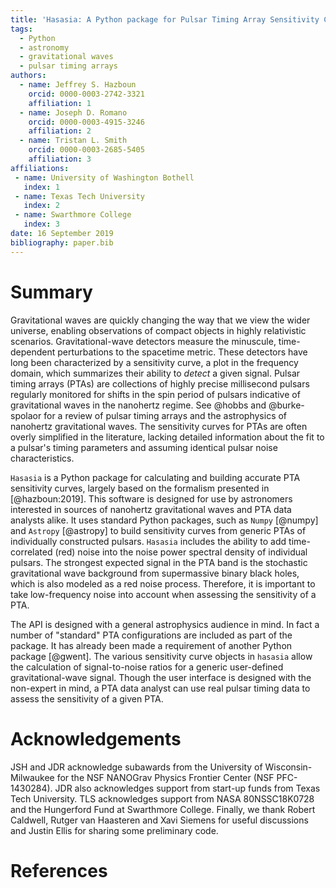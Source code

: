 ```yaml
---
title: 'Hasasia: A Python package for Pulsar Timing Array Sensitivity Curves'
tags:
  - Python
  - astronomy
  - gravitational waves
  - pulsar timing arrays
authors:
  - name: Jeffrey S. Hazboun
    orcid: 0000-0003-2742-3321
    affiliation: 1
  - name: Joseph D. Romano
    orcid: 0000-0003-4915-3246
    affiliation: 2
  - name: Tristan L. Smith
    orcid: 0000-0003-2685-5405
    affiliation: 3
affiliations:
 - name: University of Washington Bothell
   index: 1
 - name: Texas Tech University
   index: 2
 - name: Swarthmore College
   index: 3
date: 16 September 2019
bibliography: paper.bib
---
```


# Summary

Gravitational waves are quickly changing the way that we view the wider
universe, enabling observations of compact objects in highly relativistic
scenarios. Gravitational-wave detectors measure the minuscule, time-dependent
perturbations to the spacetime metric. These detectors have long been
characterized by a sensitivity curve, a plot in the frequency domain, which
summarizes their ability to *detect* a given signal. Pulsar timing arrays
(PTAs) are collections of highly precise millisecond pulsars regularly
monitored for shifts in the spin period of pulsars indicative of gravitational
waves in the nanohertz regime. See @hobbs and @burke-spolaor for a review of
pulsar timing arrays and the astrophysics of nanohertz gravitational waves. The
sensitivity curves for PTAs are often overly simplified in the literature,
lacking detailed information about the fit to a pulsar's timing parameters and
assuming identical pulsar noise characteristics.

``Hasasia`` is a Python package for calculating and building accurate PTA
sensitivity curves, largely based on the formalism presented in [@hazboun:2019].
This software is designed for use by astronomers interested in sources of
nanohertz gravitational waves and PTA data analysts alike.
It uses standard Python packages, such as ``Numpy`` [@numpy] and ``Astropy``
[@astropy] to build sensitivity curves from generic PTAs of individually
constructed pulsars. ``Hasasia`` includes the ability to add time-correlated
(red) noise into the noise power spectral density of individual pulsars. The
strongest expected signal in the PTA band is the stochastic gravitational
wave background from supermassive binary black holes, which is also modeled as a red noise process. Therefore, it is important to take low-frequency noise into account when assessing the sensitivity of a PTA.

The API is designed with a general astrophysics audience in mind. In fact a number of "standard" PTA configurations are included as part of the package. It has already been made a requirement of another Python package [@gwent]. The various sensitivity curve objects in ``hasasia`` allow the
calculation of signal-to-noise ratios for a generic user-defined
gravitational-wave signal. Though the user interface is designed with the
non-expert in mind, a PTA data analyst can use real pulsar timing data to assess
the sensitivity of a given PTA.
<!--- The source code for ``Hasasia`` has been archived to Zenodo with the linked DOI: [@zenodo] --->

# Acknowledgements

JSH and JDR acknowledge subawards from the University of Wisconsin-Milwaukee for the NSF NANOGrav Physics Frontier Center (NSF PFC-1430284). JDR also
acknowledges support from start-up funds from Texas
Tech University. TLS acknowledges support from NASA
80NSSC18K0728 and the Hungerford Fund at Swarthmore College. Finally, we thank Robert Caldwell, Rutger van Haasteren and Xavi Siemens for useful discussions
and Justin Ellis for sharing some preliminary code.

# References
